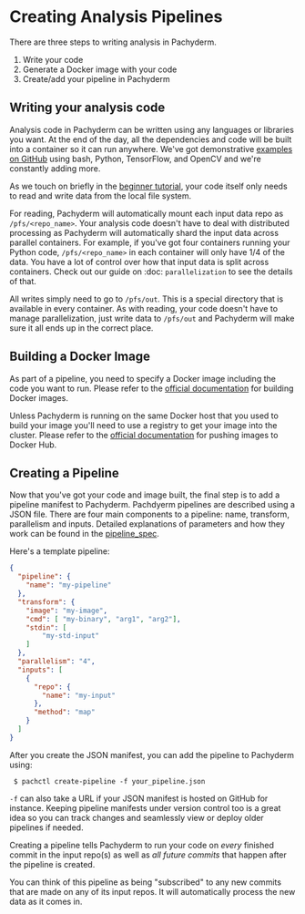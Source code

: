 # Creating Analysis Pipelines
There are three steps to writing analysis in Pachyderm. 

1. Write your code
2. Generate a Docker image with your code
3. Create/add your pipeline in Pachyderm


## Writing your analysis code

Analysis code in Pachyderm can be written using any languages or libraries you want. At the end of the day, all the dependencies and code will be built into a container so it can run anywhere. We've got demonstrative [examples on GitHub](https://github.com/pachyderm/pachyderm/tree/master/examples) using bash, Python, TensorFlow, and OpenCV and we're constantly adding more.

As we touch on briefly in the [beginner tutorial](../getting_started/beginner_tutorial), your code itself only needs to read and write data from the local file system. 

For reading, Pachyderm will automatically mount each input data repo as `/pfs/<repo_name>`. Your analysis code doesn't have to deal with distributed processing as Pachyderm will automatically shard the input data across parallel containers. For example, if you've got four containers running your Python code, `/pfs/<repo_name>` in each container will only have 1/4 of the data. You have a lot of control over how that input data is split across containers. Check out our guide on :doc: `parallelization` to see the details of that.

All writes simply need to go to `/pfs/out`. This is a special directory that is available in every container. As with reading, your code doesn't have to manage parallelization, just write data to `/pfs/out` and Pachyderm will make sure it all ends up in the correct place. 

## Building a Docker Image

As part of a pipeline, you need to specify a Docker image including the code you want to run.  Please refer to the [official documentation](https://docs.docker.com/engine/tutorials/dockerimages/) for building Docker images.

Unless Pachyderm is running on the same Docker host that you used to build your image you'll need to use a registry to get your image into the cluster.  Please refer to the [official documentation](https://docs.docker.com/engine/tutorials/dockerimages/#/push-an-image-to-docker-hub) for pushing images to Docker Hub.

## Creating a Pipeline

Now that you've got your code and image built, the final step is to add a pipeline manifest to Pachyderm. Pachdyerm pipelines are described using a JSON file. There are four main components to a pipeline: name, transform, parallelism and inputs. Detailed explanations of parameters and how they work can be found in the [pipeline_spec](./pipeline_spec.html). 

Here's a template pipeline:
```json
{
  "pipeline": {
    "name": "my-pipeline"
  },
  "transform": {
    "image": "my-image",
    "cmd": [ "my-binary", "arg1", "arg2"],
    "stdin": [
        "my-std-input"
    ]
  },
  "parallelism": "4",
  "inputs": [
    {
      "repo": {
        "name": "my-input"
      },
      "method": "map"
    }
  ]
}
```

After you create the JSON manifest, you can add the pipeline to Pachyderm using:

```
 $ pachctl create-pipeline -f your_pipeline.json
```
`-f` can also take a URL if your JSON manifest is hosted on GitHub for instance. Keeping pipeline manifests under version control too is a great idea so you can track changes and seamlessly view or deploy older pipelines if needed.

Creating a pipeline tells Pachyderm to run your code on *every* finished
commit in the input repo(s) as well as *all future commits* that happen after the pipeline is created. 

You can think of this pipeline as being "subscribed" to any new commits that are made on any of its input repos. It will automatically process the new data as it comes in. 



